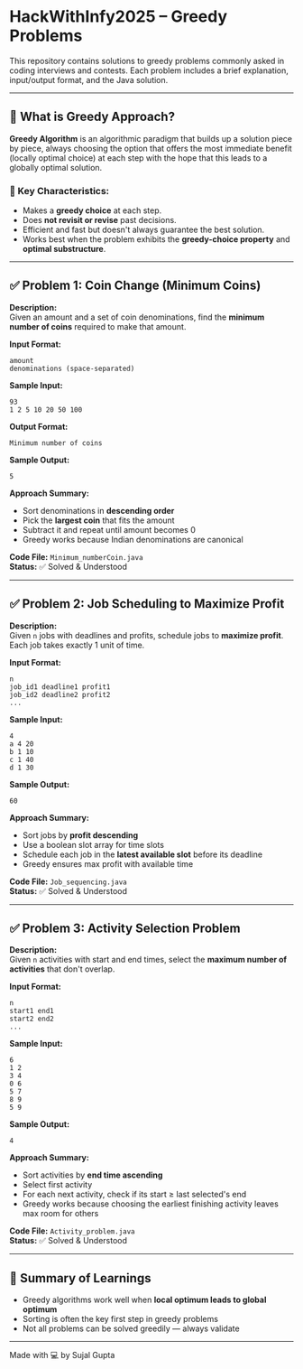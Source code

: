 
# HackWithInfy2025 – Greedy Problems

This repository contains solutions to greedy problems commonly asked in coding interviews and contests. Each problem includes a brief explanation, input/output format, and the Java solution.

---

## 📘 What is Greedy Approach?

**Greedy Algorithm** is an algorithmic paradigm that builds up a solution piece by piece, always choosing the option that offers the most immediate benefit (locally optimal choice) at each step with the hope that this leads to a globally optimal solution.

### 🧠 Key Characteristics:
- Makes a **greedy choice** at each step.
- Does **not revisit or revise** past decisions.
- Efficient and fast but doesn't always guarantee the best solution.
- Works best when the problem exhibits the **greedy-choice property** and **optimal substructure**.

---

## ✅ Problem 1: **Coin Change (Minimum Coins)**

**Description:**  
Given an amount and a set of coin denominations, find the **minimum number of coins** required to make that amount.

**Input Format:**
```
amount
denominations (space-separated)
```

**Sample Input:**
```
93  
1 2 5 10 20 50 100
```

**Output Format:**
```
Minimum number of coins
```

**Sample Output:**
```
5
```

**Approach Summary:**  
- Sort denominations in **descending order**  
- Pick the **largest coin** that fits the amount  
- Subtract it and repeat until amount becomes 0  
- Greedy works because Indian denominations are canonical

**Code File:** `Minimum_numberCoin.java`  
**Status:** ✅ Solved & Understood

---

## ✅ Problem 2: **Job Scheduling to Maximize Profit**

**Description:**  
Given `n` jobs with deadlines and profits, schedule jobs to **maximize profit**. Each job takes exactly 1 unit of time.

**Input Format:**
```
n  
job_id1 deadline1 profit1  
job_id2 deadline2 profit2  
...
```

**Sample Input:**
```
4  
a 4 20  
b 1 10  
c 1 40  
d 1 30
```

**Sample Output:**
```
60
```

**Approach Summary:**  
- Sort jobs by **profit descending**  
- Use a boolean slot array for time slots  
- Schedule each job in the **latest available slot** before its deadline  
- Greedy ensures max profit with available time

**Code File:** `Job_sequencing.java`  
**Status:** ✅ Solved & Understood

---

## ✅ Problem 3: **Activity Selection Problem**

**Description:**  
Given `n` activities with start and end times, select the **maximum number of activities** that don't overlap.

**Input Format:**
```
n  
start1 end1  
start2 end2  
...
```

**Sample Input:**
```
6  
1 2  
3 4  
0 6  
5 7  
8 9  
5 9
```

**Sample Output:**
```
4
```

**Approach Summary:**  
- Sort activities by **end time ascending**  
- Select first activity  
- For each next activity, check if its start ≥ last selected's end  
- Greedy works because choosing the earliest finishing activity leaves max room for others

**Code File:** `Activity_problem.java`  
**Status:** ✅ Solved & Understood

---

## 📌 Summary of Learnings

- Greedy algorithms work well when **local optimum leads to global optimum**
- Sorting is often the key first step in greedy problems
- Not all problems can be solved greedily — always validate

---

Made with 💻 by Sujal Gupta
